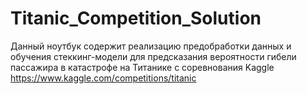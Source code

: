 # Titanic_Competition_Solution
Данный ноутбук содержит реализацию предобработки данных и обучения стеккинг-модели для предсказания вероятности гибели пассажира в катастрофе на Титанике с соревнования Kaggle https://www.kaggle.com/competitions/titanic
